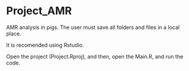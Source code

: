 # Project_AMR

AMR analysis in pigs. The user must save all folders and files in a local place.

It is recomended using Rstudio.

Open the project (Project.Rproj), and then, open the Main.R, and run the code.
